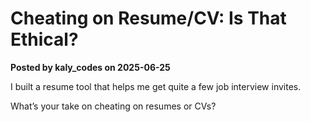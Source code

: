 # Cheating on Resume/CV: Is That Ethical?  
**Posted by kaly_codes on 2025-06-25**

I built a resume tool that helps me get quite a few job interview invites.  

What’s your take on cheating on resumes or CVs?